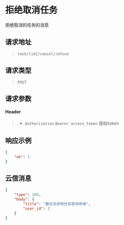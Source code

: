 # 拒绝取消任务

拒绝取消的任务的消息

## 请求地址

> `task/[id]/cancel/refuse`

## 请求类型

> `POST`

## 请求参数

#### Header

> - `Authorization` `Bearer access_token` 授权token

## 响应示例

```json
{
    "ok": 1
}
```

## 云信消息

```json
{
    "type": 206,
    "body": {
        "title": "碧云天拒绝任务取消申请",
        "user_id": 2
    }
}
```